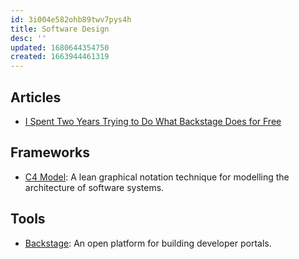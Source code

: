 ```yaml
---
id: 3i004e582ohb89twv7pys4h
title: Software Design
desc: ''
updated: 1680644354750
created: 1663944461319
---
```


## Articles

- [I Spent Two Years Trying to Do What Backstage Does for Free](https://stackoverflow.blog/2022/09/19/i-spent-two-years-trying-to-do-what-backstage-does-for-free/)

## Frameworks

- [C4 Model](https://c4model.com/): A lean graphical notation technique for modelling the architecture of software systems.

## Tools

- [Backstage](https://backstage.io/): An open platform for building developer portals.
